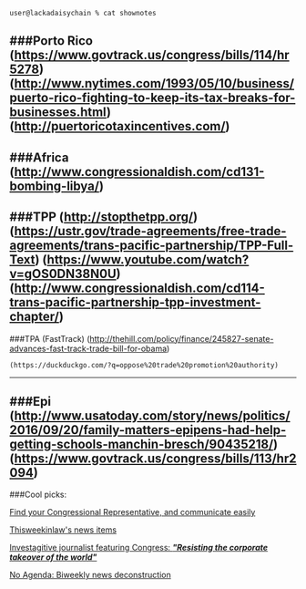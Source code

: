 `user@lackadaisychain % cat shownotes`

###Porto Rico
    (https://www.govtrack.us/congress/bills/114/hr5278)
    (http://www.nytimes.com/1993/05/10/business/puerto-rico-fighting-to-keep-its-tax-breaks-for-businesses.html)
    (http://puertoricotaxincentives.com/)
---
###Africa
    (http://www.congressionaldish.com/cd131-bombing-libya/)
---
###TPP
    (http://stopthetpp.org/)
    (https://ustr.gov/trade-agreements/free-trade-agreements/trans-pacific-partnership/TPP-Full-Text)
    (https://www.youtube.com/watch?v=gOS0DN38N0U)
    (http://www.congressionaldish.com/cd114-trans-pacific-partnership-tpp-investment-chapter/)
---
###TPA (FastTrack)
    (http://thehill.com/policy/finance/245827-senate-advances-fast-track-trade-bill-for-obama)
    
    (https://duckduckgo.com/?q=oppose%20trade%20promotion%20authority)
---
###Epi
    (http://www.usatoday.com/story/news/politics/2016/09/20/family-matters-epipens-had-help-getting-schools-manchin-bresch/90435218/)
    (https://www.govtrack.us/congress/bills/113/hr2094)
---
###Cool picks:

[Find your Congressional Representative, and communicate easily](https://usecalltoaction.com)

[Thisweekinlaw's news items](https://tagpacker.com/user/thisweekinlaw)

[Investagitive journalist featuring Congress: ***"Resisting the corporate takeover of the world"***](www.congressionaldish.com)

[No Agenda: Biweekly news deconstruction](noagendashow.com)
